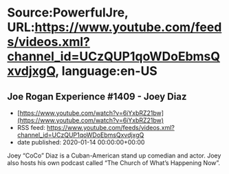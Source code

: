 # Source:PowerfulJre, URL:https://www.youtube.com/feeds/videos.xml?channel_id=UCzQUP1qoWDoEbmsQxvdjxgQ, language:en-US

## Joe Rogan Experience #1409 - Joey Diaz
 - [https://www.youtube.com/watch?v=6iYxbRZ21bw](https://www.youtube.com/watch?v=6iYxbRZ21bw)
 - RSS feed: https://www.youtube.com/feeds/videos.xml?channel_id=UCzQUP1qoWDoEbmsQxvdjxgQ
 - date published: 2020-01-14 00:00:00+00:00

Joey “CoCo” Diaz is a Cuban-American stand up comedian and actor.  Joey also hosts his own podcast called “The Church of What’s Happening Now”.

